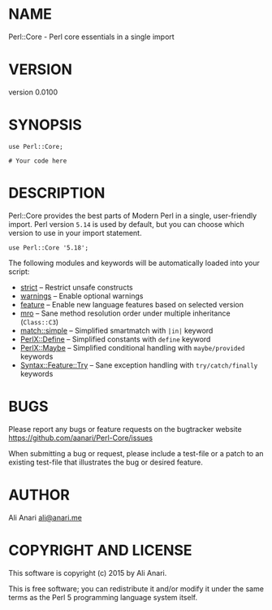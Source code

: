 # NAME

Perl::Core - Perl core essentials in a single import

# VERSION

version 0.0100

# SYNOPSIS

    use Perl::Core;

    # Your code here

# DESCRIPTION

Perl::Core provides the best parts of Modern Perl in a single, user-friendly import. Perl version `5.14` is used by default, but you can choose which version to use in your import statement.

    use Perl::Core '5.18';

The following modules and keywords will be automatically loaded into your script:

- [strict](https://metacpan.org/pod/strict) – Restrict unsafe constructs
- [warnings](https://metacpan.org/pod/warnings) – Enable optional warnings
- [feature](https://metacpan.org/pod/feature) – Enable new language features based on selected version
- [mro](https://metacpan.org/pod/mro) – Sane method resolution order under multiple inheritance (`Class::C3`)
- [match::simple](https://metacpan.org/pod/match::simple) – Simplified smartmatch with `|in|` keyword
- [PerlX::Define](https://metacpan.org/pod/PerlX::Define) – Simplified constants with `define` keyword
- [PerlX::Maybe](https://metacpan.org/pod/PerlX::Maybe) – Simplified conditional handling with `maybe/provided` keywords
- [Syntax::Feature::Try](https://metacpan.org/pod/Syntax::Feature::Try) – Sane exception handling with `try/catch/finally` keywords

# BUGS

Please report any bugs or feature requests on the bugtracker website
https://github.com/aanari/Perl-Core/issues

When submitting a bug or request, please include a test-file or a
patch to an existing test-file that illustrates the bug or desired
feature.

# AUTHOR

Ali Anari <ali@anari.me>

# COPYRIGHT AND LICENSE

This software is copyright (c) 2015 by Ali Anari.

This is free software; you can redistribute it and/or modify it under
the same terms as the Perl 5 programming language system itself.
